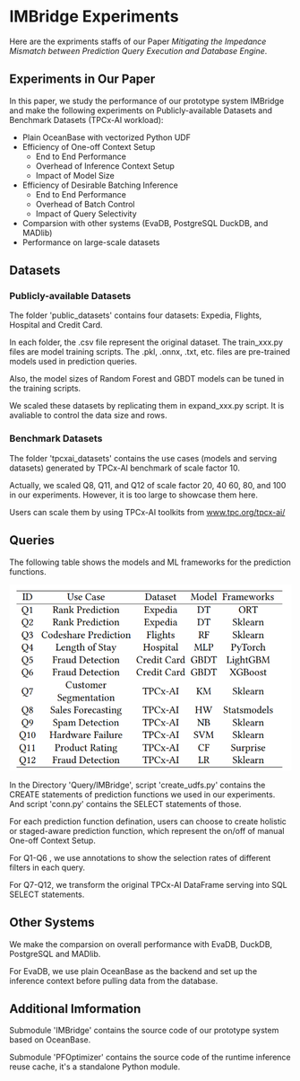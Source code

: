# IMBridge Experiments

Here are the expriments staffs of our Paper *Mitigating the Impedance Mismatch between Prediction Query Execution and Database Engine*.

## Experiments in Our Paper

In this paper, we study the performance of our prototype system IMBridge and make the following experiments on Publicly-available Datasets and Benchmark Datasets (TPCx-AI workload):
* Plain OceanBase with vectorized Python UDF
* Efficiency of One-off Context Setup
    * End to End Performance
    * Overhead of Inference Context Setup
    * Impact of Model Size
* Efficiency of Desirable Batching Inference
    * End to End Performance
    * Overhead of Batch Control
    * Impact of Query Selectivity
* Comparsion with other systems (EvaDB, PostgreSQL DuckDB, and MADlib)
* Performance on large-scale datasets

## Datasets

### Publicly-available Datasets

The folder 'public_datasets' contains four datasets: Expedia, Flights, Hospital and Credit Card.

In each folder, the .csv file represent the original dataset. The train_xxx.py files are model training scripts. The .pkl, .onnx, .txt, etc. files are pre-trained models used in prediction queries.

Also, the model sizes of Random Forest and GBDT models can be tuned in the training scripts.

We scaled these datasets by replicating them in expand_xxx.py script. It is avaliable to control the data size and rows.

### Benchmark Datasets

The folder 'tpcxai_datasets' contains the use cases (models and serving datasets) generated by TPCx-AI benchmark of scale factor 10. 

Actually, we scaled Q8, Q11, and Q12 of scale factor 20, 40 60, 80, and 100 in our experiments. However, it is too large to showcase them here. 

Users can scale them by using TPCx-AI toolkits from www.tpc.org/tpcx-ai/

## Queries

The following table shows the models and ML frameworks for the prediction functions.

![Queries](./Standard_IMBridge_Queries.png)

In the Directory 'Query/IMBridge',  script 'create_udfs.py' contains the CREATE statements of prediction functions we used in our experiments. And script 'conn.py' contains the SELECT statements of those.

For each prediction function defination, users can choose to create holistic or staged-aware prediction function, which represent the on/off of manual One-off Context Setup.

For Q1-Q6 , we use annotations to show the selection rates of different filters in each query.

For Q7-Q12, we transform the original TPCx-AI DataFrame serving into SQL SELECT statements.

## Other Systems

We make the comparsion on overall performance with EvaDB, DuckDB, PostgreSQL and MADlib.

For EvaDB, we use plain OceanBase as the backend and set up the inference context before pulling data from the database.

## Additional Imformation

Submodule 'IMBridge' contains the source code of our prototype system based on OceanBase.

Submodule 'PFOptimizer' contains the source code of the runtime inference reuse cache, it's a standalone Python module.